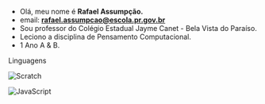 - Olá, meu nome é **Rafael Assumpção.**
- email: **rafael.assumpcao@escola.pr.gov.br**
- Sou professor do Colégio Estadual Jayme Canet - Bela Vista do Paraíso.
- Leciono a disciplina de Pensamento Computacional.
- 1 Ano A & B.

Linguagens

![Scratch]({https://img.shields.io/badge/Scratch-4D97FF?style=for-the-badge&logo=Scratch&logoColor=white})

![JavaScript]({https://img.shields.io/badge/JavaScript-323330?style=for-the-badge&logo=javascript&logoColor=F7DF1E})



<!---
professorrafael1/professorrafael1 is a ✨ special ✨ repository because its `README.md` (this file) appears on your GitHub profile.
You can click the Preview link to take a look at your changes.
--->
